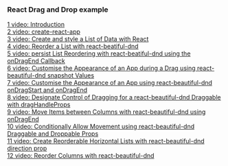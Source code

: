 ### React Drag and Drop example

[1 video: Introduction](https://egghead.io/lessons/react-course-introduction-beautiful-and-accessible-drag-and-drop-with-react-beautiful-dnd)\
[2 video: create-react-app](https://egghead.io/lessons/react-set-up-a-react-environment-with-create-react-app)\
[3 video: Create and style a List of Data with React](https://egghead.io/lessons/react-create-and-style-a-list-of-data-with-react)\
[4 video: Reorder a List with react-beatiful-dnd](https://egghead.io/lessons/react-reorder-a-list-with-react-beautiful-dnd)\
[5 video: persist List Reordering with react-beatiful-dnd using the onDragEnd Callback](https://egghead.io/lessons/react-persist-list-reordering-with-react-beautiful-dnd-using-the-ondragend-callback)\
[6 video: Customise the Appearance of an App during a Drag using react-beautiful-dnd snapshot Values](https://egghead.io/lessons/react-customise-the-appearance-of-an-app-during-a-drag-using-react-beautiful-dnd-snapshot-values)\
[7 video: Customise the Appearance of an App using react-beautiful-dnd onDragStart and onDragEnd](https://egghead.io/lessons/react-customise-the-appearance-of-an-app-using-react-beautiful-dnd-ondragstart-and-ondragend)\
[8 video: Designate Control of Dragging for a react-beautiful-dnd Draggable with dragHandleProps](https://egghead.io/lessons/react-designate-control-of-dragging-for-a-react-beautiful-dnd-draggable-with-draghandleprops)\
[9 video: Move Items between Columns with react-beautiful-dnd using onDragEnd](https://egghead.io/lessons/react-move-items-between-columns-with-react-beautiful-dnd-using-ondragend)\
[10 video: Conditionally Allow Movement using react-beautiful-dnd Draggable and Droppable Props](https://egghead.io/lessons/react-conditionally-allow-movement-using-react-beautiful-dnd-draggable-and-droppable-props)\
[11 video: Create Reorderable Horizontal Lists with react-beautiful-dnd direction prop](https://egghead.io/lessons/react-create-reorderable-horizontal-lists-with-react-beautiful-dnd-direction-prop)\
[12 video: Reorder Columns with react-beautiful-dnd](https://egghead.io/lessons/react-reorder-columns-with-react-beautiful-dnd)
